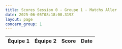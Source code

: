 ```yaml
---
title: Scores Session 0 - Groupe 1 - Matchs Aller
date: 2025-06-05T08:18:00.319Z
layout: page
concern_group: 1
---
```




| Équipe 1 | Équipe 2 | Score | Date |
|----------|----------|-------|------|


